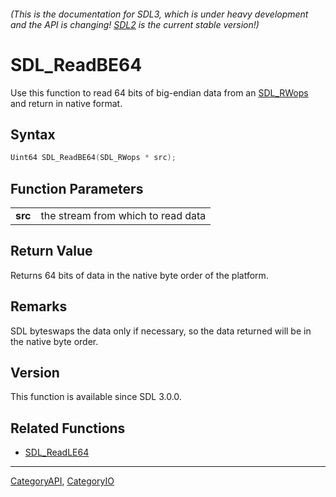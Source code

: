 ###### (This is the documentation for SDL3, which is under heavy development and the API is changing! [SDL2](https://wiki.libsdl.org/SDL2/) is the current stable version!)
# SDL_ReadBE64

Use this function to read 64 bits of big-endian data from an [SDL_RWops](SDL_RWops) and return in native format.

## Syntax

```c
Uint64 SDL_ReadBE64(SDL_RWops * src);

```

## Function Parameters

|             |                                    |
| ----------- | ---------------------------------- |
| **src**     | the stream from which to read data |

## Return Value

Returns 64 bits of data in the native byte order of the platform.

## Remarks

SDL byteswaps the data only if necessary, so the data returned will be in
the native byte order.

## Version

This function is available since SDL 3.0.0.

## Related Functions

* [SDL_ReadLE64](SDL_ReadLE64)

----
[CategoryAPI](CategoryAPI), [CategoryIO](CategoryIO)


